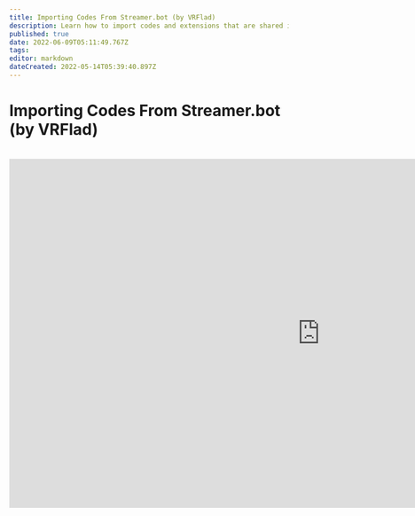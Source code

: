 ```yaml
---
title: Importing Codes From Streamer.bot (by VRFlad)
description: Learn how to import codes and extensions that are shared in the community.
published: true
date: 2022-06-09T05:11:49.767Z
tags: 
editor: markdown
dateCreated: 2022-05-14T05:39:40.897Z
---
```


# Importing Codes From Streamer.bot (by VRFlad)
<br>
<iframe width="1120" height="630" src="https://www.youtube.com/embed/KtAjK6KlnCQ" title="YouTube video player" frameborder="0" allow="accelerometer; autoplay; clipboard-write; encrypted-media; gyroscope; picture-in-picture" allowfullscreen></iframe>